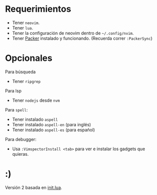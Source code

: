 # Requerimientos
- Tener `neovim`.
- Tener `lua`.
- Tener la configuración de neovim dentro de `~/.config/nvim`.
- Tener [Packer](https://github.com/wbthomason/packer.nvim) instalado y funcionando. (Recuerda correr `:PackerSync`)

# Opcionales
Para búsqueda
- Tener `ripgrep`

Para lsp
- Tener `nodejs` desde `nvm`

Para `spell`:
- Tener instalado `aspell`
- Tener instalado `aspell-en` (para inglés)
- Tener instalado `aspell-es` (para español)

Para debugger:
- Usa `:VimspectorInstall <tab>` para ver e instalar los gadgets que quieras.

# :)
Versión 2 basada en [init.lua](https://github.com/ThePrimeagen/init.lua).
